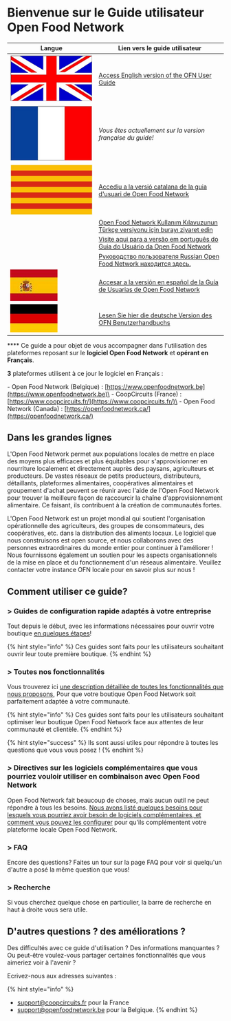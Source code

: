 # Bienvenue sur le Guide utilisateur Open Food Network

| Langue                                                                                   | Lien vers le guide utilisateur                                                                                                                       |
| ---------------------------------------------------------------------------------------- | ---------------------------------------------------------------------------------------------------------------------------------------------------- |
| <img src=".gitbook/assets/Capture du 2019-09-26 00-38-19.png" alt="" data-size="line">   | [Access English version of the OFN  User Guide](https://guide.openfoodnetwork.org/)                                                                  |
| <img src=".gitbook/assets/Capture du 2019-09-26 00-38-01.png" alt="" data-size="line">   | _Vous êtes actuellement sur la version française du guide!_                                                                                          |
| <img src=".gitbook/assets/Capture du 2019-09-26 00-37-35.png" alt="" data-size="line">   | [Accediu a la versió catalana de la guia d'usuari de Open Food Network](https://guia.katuma.org/)                                                    |
| <img src=".gitbook/assets/turkey.jpg" alt="" data-size="line">                           | [Open Food Network Kullanım Kılavuzunun Türkçe versiyonu için burayı ziyaret edin](https://kilavuz.acikgida.com/)                                    |
| <img src=".gitbook/assets/brazil-flag-image-free-download.jpg" alt="" data-size="line">  | [Visite aqui para a versão em português do Guia do Usuário da Open Food Network](https://guia.openfoodbrasil.com.br/)                                |
| <img src=".gitbook/assets/russia.jpg" alt="" data-size="line">                           | [Руководство пользователя Russian Open Food Network находится здесь.](https://guide.openfoodnetwork.ru/)                                             |
| <img src=".gitbook/assets/Flagge Spanien.jpg" alt="" data-size="line">                   | [Accesar a la versión en español de la Guía de Usuarias de Open Food Network](https://app.gitbook.com/@ofn-user-guide/s/ofn-user-guide-master/v/es/) |
| <img src=".gitbook/assets/Flagge Deutschland (1).jpg" alt="" data-size="line">           | [Lesen Sie hier die deutsche Version des OFN Benutzerhandbuchs](https://app.gitbook.com/@ofn-user-guide/s/ofn-user-guide-master/v/deutsch/)          |

&#x20;**** Ce guide a pour objet de vous accompagner dans l'utilisation des plateformes reposant sur le **logiciel Open Food Network** et **opérant en Français**.&#x20;

**3** plateformes utilisent à ce jour le logiciel en Français :

\- Open Food Network (Belgique) : [https://www.openfoodnetwork.be](https://www.openfoodnetwork.be)\
\- CoopCircuits (France) : [https://www.coopcircuits.fr/](https://www.coopcircuits.fr/)\
\- Open Food Network (Canada) : [https://openfoodnetwork.ca/](https://openfoodnetwork.ca/)

## Dans les grandes lignes

L'Open Food Network permet aux populations locales de mettre en place des moyens plus efficaces et plus équitables pour s'approvisionner en nourriture localement et directement auprès des paysans, agriculteurs et producteurs. De vastes réseaux de petits producteurs, distributeurs, détaillants, plateformes alimentaires, coopératives alimentaires et groupement d'achat peuvent se réunir avec l'aide de l'Open Food Network pour trouver la meilleure façon de raccourcir la chaîne d'approvisionnement alimentaire. Ce faisant, ils contribuent à la création de communautés fortes.&#x20;

L'Open Food Network est un projet mondial qui soutient l'organisation opérationnelle des agriculteurs, des groupes de consommateurs, des coopératives, etc. dans la distribution des aliments locaux. Le logiciel que nous construisons est open source, et nous collaborons avec des personnes extraordinaires du monde entier pour continuer à l'améliorer ! Nous fournissons également un soutien pour les aspects organisationnels de la mise en place et du fonctionnement d'un réseaus alimentaire. Veuillez contacter votre instance OFN locale pour en savoir plus sur nous !&#x20;



## Comment utiliser ce guide?

### > Guides de configuration rapide adaptés à votre entreprise

Tout depuis le début, avec les informations nécessaires pour ouvrir votre boutique [en quelques étapes](your-quick-start-on-ofn-given-who-you-are.md)!&#x20;

{% hint style="info" %}
Ces guides sont faits pour les utilisateurs souhaitant ouvrir leur toute première boutique.
{% endhint %}

### > Toutes nos fonctionnalités&#x20;

Vous trouverez ici [une description détaillée de toutes les fonctionnalités que nous proposons](basic-features/), Pour que votre boutique Open Food Network soit parfaitement adaptée à votre communauté.

{% hint style="info" %}
Ces guides sont faits pour les utilisateurs souhaitant optimiser leur boutique Open Food Network face aux attentes de leur communauté et clientèle.
{% endhint %}

{% hint style="success" %}
Ils sont aussi utiles pour répondre à toutes les questions que vous vous posez !
{% endhint %}

### _>_ Directives sur les logiciels complémentaires que vous pourriez vouloir utiliser en combinaison avec Open Food Network

Open Food Network fait beaucoup de choses, mais aucun outil ne peut répondre à tous les besoins. [Nous avons listé quelques besoins pour lesquels vous pourriez avoir besoin de logiciels complémentaires, et comment vous pouvez les configurer](https://guide.openfoodnetwork.org/v/fr/complementary-tools-software) pour qu'ils complémentent votre plateforme locale Open Food Network.

### > FAQ

Encore des questions? Faites un tour sur la page FAQ pour voir si quelqu'un d'autre a posé la même question que vous!

### > Recherche

Si vous cherchez quelque chose en particulier, la barre de recherche en haut à droite vous sera utile.

## D'autres questions ? des améliorations ?&#x20;

Des difficultés avec ce guide d'utilisation ? Des informations manquantes ? Ou peut-être voulez-vous partager certaines fonctionnalités que vous aimeriez voir à l'avenir ?&#x20;

Ecrivez-nous aux adresses suivantes :&#x20;

{% hint style="info" %}
* support@coopcircuits.fr pour la France
* support@openfoodnetwork.be pour la Belgique.
{% endhint %}
